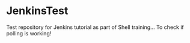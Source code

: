 # JenkinsTest
Test repository for Jenkins tutorial as part of Shell training... To check if polling is working!

